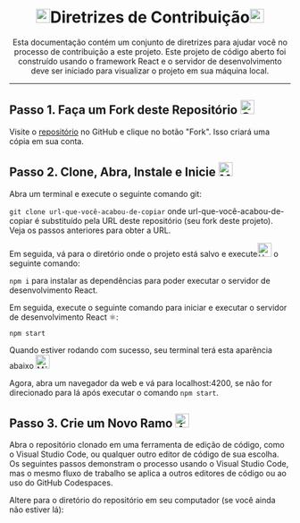<div align="center">
  <h1><img src="https://raw.githubusercontent.com/Tarikul-Islam-Anik/Animated-Fluent-Emojis/master/Emojis/Hand%20gestures/Writing%20Hand.png" alt="Mão Escrevendo" width="25" height="25" />Diretrizes de Contribuição<img src="https://raw.githubusercontent.com/Tarikul-Islam-Anik/Animated-Fluent-Emojis/master/Emojis/Objects/Bookmark%20Tabs.png" alt="Guias de Marcadores" width="25" height="25" /></h1>
  Esta documentação contém um conjunto de diretrizes para ajudar você no processo de contribuição a este projeto. Este projeto de código aberto foi construído usando o framework React e o servidor de desenvolvimento deve ser iniciado para visualizar o projeto em sua máquina local.
</div>

---

## Passo 1. Faça um Fork deste Repositório <img src="https://raw.githubusercontent.com/Tarikul-Islam-Anik/Animated-Fluent-Emojis/master/Emojis/Food/Fork%20and%20Knife%20with%20Plate.png" alt="Garfo e Faca com Prato" width="25" height="25" />

Visite o [repositório](https://github.com/DiguyaDeveloper/ceccoff-setup-typescript-static-code-quality-toolkit) no GitHub e clique no botão "Fork". Isso criará uma cópia em sua conta.

## Passo 2. Clone, Abra, Instale e Inicie <img src="https://raw.githubusercontent.com/Tarikul-Islam-Anik/Animated-Fluent-Emojis/master/Emojis/Hand%20gestures/OK%20Hand.png" alt="Mão OK" width="25" height="25" />

Abra um terminal e execute o seguinte comando git:

`git clone url-que-você-acabou-de-copiar`
onde url-que-você-acabou-de-copiar é substituído pela URL deste repositório (seu fork deste projeto). Veja os passos anteriores para obter a URL.

Em seguida, vá para o diretório onde o projeto está salvo e execute<img src="https://raw.githubusercontent.com/Tarikul-Islam-Anik/Animated-Fluent-Emojis/master/Emojis/People%20with%20activities/Man%20Running%20Medium-Dark%20Skin%20Tone.png" alt="Homem Correndo Pele Média a Escura" width="25" height="25" /> o seguinte comando:

`npm i` para instalar as dependências para poder executar o servidor de desenvolvimento React.

Em seguida, execute o seguinte comando para iniciar e executar o servidor de desenvolvimento React ⚛️:

`npm start`

Quando estiver rodando com sucesso, seu terminal terá esta aparência abaixo <img src="https://raw.githubusercontent.com/Tarikul-Islam-Anik/Animated-Fluent-Emojis/master/Emojis/Hand%20gestures/Backhand%20Index%20Pointing%20Down.png" alt="Mão Apontando para Baixo" width="25" height="25" />

Agora, abra um navegador da web e vá para localhost:4200, se não for direcionado para lá após executar o comando `npm start`.

## Passo 3. Crie um Novo Ramo <img src="https://raw.githubusercontent.com/Tarikul-Islam-Anik/Animated-Fluent-Emojis/master/Emojis/Activities/Christmas%20Tree.png" alt="Árvore de Natal" width="25" height="25" />

Abra o repositório clonado em uma ferramenta de edição de código, como o Visual Studio Code, ou qualquer outro editor de código de sua escolha. Os seguintes passos demonstram o processo usando o Visual Studio Code, mas o mesmo fluxo de trabalho se aplica a outros editores de código ou ao uso do GitHub Codespaces.

Altere para o diretório do repositório em seu computador (se você ainda não estiver lá):
